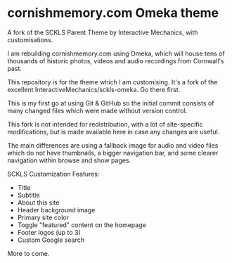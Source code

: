 cornishmemory.com Omeka theme
==================

A fork of the SCKLS Parent Theme by Interactive Mechanics, with customisations.

I am rebuilding cornishmemory.com using Omeka, which will house tens of thousands of historic photos, videos and audio recordings from Cornwall's past.

This repository is for the theme which I am customising. It's a fork of the excellent InteractiveMechanics/sckls-omeka. Go there first.

This is my first go at using Git & GitHub so the initial commit consists of many changed files which were made without version control.

This fork is not intended for redistribution, with a lot of site-specific modifications, but is made available here in case any changes are useful.

The main differences are using a fallback image for audio and video files which do not have thumbnails, a bigger navigation bar, and some clearer navigation within browse and show pages.

SCKLS Customization Features:
  *  Title
  *  Subtitle
  *  About this site
  *  Header background image
  *  Primary site color
  *  Toggle "featured" content on the homepage
  *  Footer logos (up to 3)
  *  Custom Google search

More to come.

